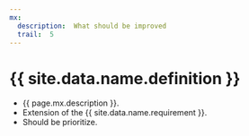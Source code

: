 ```yaml
---
mx:
  description:  What should be improved
  trail:  5
---
```




# {{ site.data.name.definition }}
- {{ page.mx.description }}.
- Extension of the {{ site.data.name.requirement }}.
- Should be prioritize.

